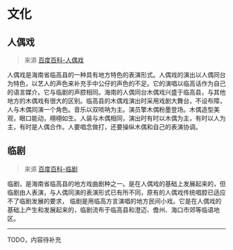# 文化

## 人偶戏

> 来源 [百度百科-人偶戏](https://baike.baidu.com/item/%E4%BA%BA%E5%81%B6%E6%88%8F)

人偶戏是海南省临高县的一种具有地方特色的表演形式。人偶戏的演出以人偶同台为特色，以艺人的声色来补充手中公仔的声色的不足。它的演唱以临高话作为自己的语言媒介。它与临剧的声腔相同。海南的人偶同台木偶戏兴盛于临高县，与其他地方的木偶戏有很大的区别。临高县的木偶戏演出时采用戏剧大舞台，不设布障，人与木偶同演一个角色。音乐以双唢呐为主。演员擎木偶粉墨登场。木偶造型美观，眼口能动，栩栩如生。人装与木偶相同，演出时有时以木偶为主，有时以人为主，有时是人偶合作。人要唱念做打，还要操纵木偶和自己的表演协调。

## 临剧

> 来源 [百度百科-临剧](https://baike.baidu.com/item/%E4%B8%B4%E5%89%A7)

临剧，是海南省临高县的地方戏曲剧种之一。是在人偶戏的基础上发展起来的，但临剧由人表演，与人偶同演的表演形式已有所不同，原有的人偶戏传统唱腔已适应不了临剧发展的要求， 临剧是用临高方言演唱的地方民间小戏。它是在人偶戏的基础上产生和发展起来的，临剧流布于临高县和澄迈、儋州、海口市郊等临语地区。

---

TODO，内容待补充